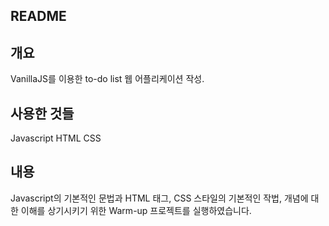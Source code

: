 ## README

## 개요

VanillaJS를 이용한 to-do list 웹 어플리케이션 작성.

## 사용한 것들

Javascript
HTML
CSS

## 내용

Javascript의 기본적인 문법과 HTML 태그, CSS 스타일의 기본적인 작법, 개념에 대한 이해를 상기시키기 위한 Warm-up 프로젝트를 실행하였습니다. 
